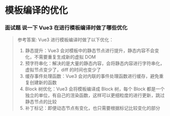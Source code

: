 # 模板编译的优化

### 面试题 说一下 Vue3 在进行模板编译时做了哪些优化

> 参考答案:
> Vue3 进行模板编译时做了以下优化：
>
> 1. 静态提升：Vue3 会对模板中的静态节点进行提升，静态内容不会变化，不需要重复生成新的虚拟 DOM
> 2. 预字符串化：解决的是大量的静态内容，会将静态内容进行字符串化，虚拟节点变少了，diff 的时间也变少了
> 3. 缓存事件处理函数：Vue3 会对内联的事件处理函数进行缓存，避免重复创建新的函数
> 4. Block 树优化：Vue3 会将模板编译成 Block 树，每个 Block 都是一个独立的单位，有自己的渲染函数，这样可以更细粒度的进行更新，跳过静态节点的比较
> 5. 补丁标记：即便动态节点有变化，也只需要根据标记比较变化的部分
